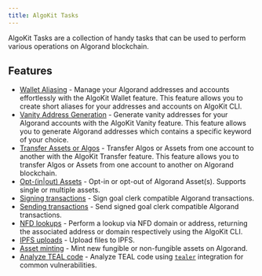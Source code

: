 ```yaml
---
title: AlgoKit Tasks
---
```


AlgoKit Tasks are a collection of handy tasks that can be used to perform various operations on Algorand blockchain.

## Features

- [Wallet Aliasing](./tasks/wallet) - Manage your Algorand addresses and accounts effortlessly with the AlgoKit Wallet feature. This feature allows you to create short aliases for your addresses and accounts on AlgoKit CLI.
- [Vanity Address Generation](./tasks/vanity_address) - Generate vanity addresses for your Algorand accounts with the AlgoKit Vanity feature. This feature allows you to generate Algorand addresses which contains a specific keyword of your choice.
- [Transfer Assets or Algos](./tasks/transfer) - Transfer Algos or Assets from one account to another with the AlgoKit Transfer feature. This feature allows you to transfer Algos or Assets from one account to another on Algorand blockchain.
- [Opt-(in|out) Assets](./tasks/opt) - Opt-in or opt-out of Algorand Asset(s). Supports single or multiple assets.
- [Signing transactions](./tasks/sign) - Sign goal clerk compatible Algorand transactions.
- [Sending transactions](./tasks/send) - Send signed goal clerk compatible Algorand transactions.
- [NFD lookups](./tasks/nfd) - Perform a lookup via NFD domain or address, returning the associated address or domain respectively using the AlgoKit CLI.
- [IPFS uploads](./tasks/ipfs) - Upload files to IPFS.
- [Asset minting](./tasks/mint) - Mint new fungible or non-fungible assets on Algorand.
- [Analyze TEAL code](./tasks/analyze) - Analyze TEAL code using [`tealer`](https://github.com/crytic/tealer) integration for common vulnerabilities.